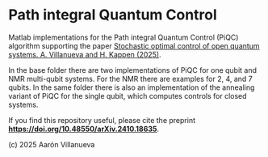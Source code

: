 # Path integral Quantum Control

Matlab implementations for the Path integral Quantum Control (PiQC) algorithm supporting the paper [Stochastic optimal control of open quantum systems. A. Villanueva and H. Kappen (2025)](https://arxiv.org/abs/2410.18635).

In the base folder there are two implementations of PiQC for one qubit and NMR multi-qubit systems.
For the NMR there are examples for 2, 4, and 7 qubits.
In the same folder there is also an implementation of the annealing variant of PiQC for the single qubit, which computes controls for closed systems.

If you find this repository useful, please cite the preprint **https://doi.org/10.48550/arXiv.2410.18635**.



(c) 2025 Aarón Villanueva
